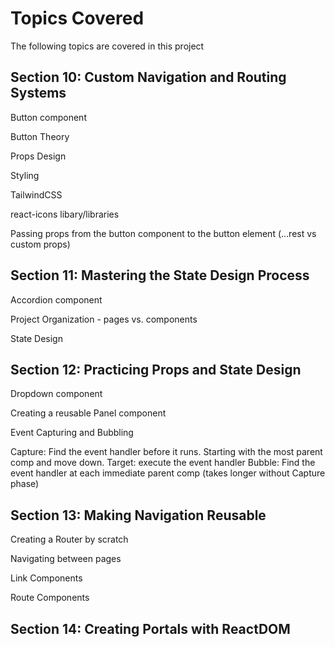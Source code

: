 # Topics Covered

The following topics are covered in this project

## Section 10: Custom Navigation and Routing Systems

Button component

Button Theory

Props Design

Styling

TailwindCSS

react-icons libary/libraries

Passing props from the button component to the button element (...rest vs custom props)

## Section 11: Mastering the State Design Process

Accordion component

Project Organization - pages vs. components

State Design

## Section 12: Practicing Props and State Design

Dropdown component

Creating a reusable Panel component

Event Capturing and Bubbling

Capture: Find the event handler before it runs. Starting with the most parent comp and move down.
Target: execute the event handler
Bubble: Find the event handler at each immediate parent comp (takes longer without Capture phase)

## Section 13: Making Navigation Reusable

Creating a Router by scratch

Navigating between pages

Link Components

Route Components

## Section 14: Creating Portals with ReactDOM
